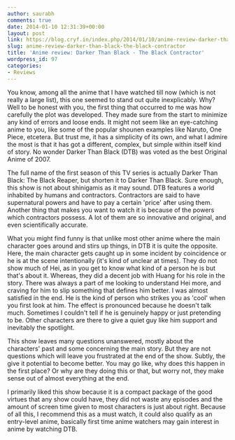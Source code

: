 ```yaml
---
author: saurabh
comments: true
date: 2014-01-10 12:31:39+00:00
layout: post
link: https://blog.cryf.in/index.php/2014/01/10/anime-review-darker-than-black-the-black-contractor/
slug: anime-review-darker-than-black-the-black-contractor
title: 'Anime review: Darker Than Black - The Black Contractor'
wordpress_id: 97
categories:
- Reviews
---
```


You know, among all the anime that I have watched till now (which is not really a large list), this one seemed to stand out quite inexplicably. Why? Well to be honest with you, the first thing that occurred to me was how carefully the plot was developed. They made sure from the start to minimize any kind of errors and loose ends. It might not seem like an eye-catching anime to you, like some of the popular shounen examples like Naruto, One Piece, etcetera. But trust me, it has a simplicity of its own, and what I admire the most is that it has got a different, complex, but simple within itself kind of story. No wonder Darker Than Black (DTB) was voted as the best Original Anime of 2007.

The full name of the first season of this TV series is actually Darker Than Black: The Black Reaper, but shorten it to Darker Than Black. Sure enough, this show is not about shinigamis as it may sound. DTB features a world inhabited by humans and contractors. Contractors are said to have supernatural powers and have to pay a certain 'price' after using them. Another thing that makes you want to watch it is because of the powers which contractors possess. A lot of them are so innovative and original, and even scientifically accurate.

What you might find funny is that unlike most other anime where the main character goes around and stirs up things, in DTB it is quite the opposite. Here, the main character gets caught up in some incident by coincidence or he is at the scene intentionally (it's kind of unclear at times). They do not show much of Hei, as in you get to know what kind of a person he is but that's about it. Whereas, they did a decent job with Huang for his role in the story. There was always a part of me looking to understand Hei more, and craving for him to slip something that defines him better. I was almost satisfied in the end. He is the kind of person who strikes you as 'cool' when you first look at him. The effect is pronounced because he doesn't talk much. Sometimes I couldn't tell if he is genuinely happy or just pretending to be. Other characters are there to give a quiet guy like him support and inevitably the spotlight.

This show leaves many questions unanswered, mostly about the characters' past and some concerning the main story. But they are not questions which will leave you frustrated at the end of the show. Subtly, the give it potential to become better. You may go like, why does this happen in the first place? Or why are they doing this or that, but worry not, they make sense out of almost everything at the end.

I primarily liked this show because it is a compact package of the good virtues that any show could have, they did not waste any episodes and the amount of screen time given to most characters is just about right. Because of all this, I recommend this as a must watch, it could also qualify as an entry-level anime, basically first time anime watchers may gain interest in anime by watching DTB.
